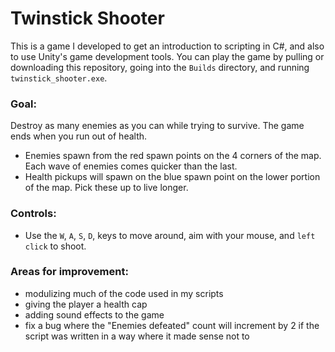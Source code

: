 Twinstick Shooter  
===  
  
This is a game I developed to get an introduction to scripting in C#, and also to use Unity's game development tools. You can play the game by pulling or downloading this repository, going into the `Builds` directory, and running `twinstick_shooter.exe`.  
  
### Goal:  
Destroy as many enemies as you can while trying to survive. The game ends when you run out of health.  
* Enemies spawn from the red spawn points on the 4 corners of the map. Each wave of enemies comes quicker than the last.  
* Health pickups will spawn on the blue spawn point on the lower portion of the map. Pick these up to live longer.  
  
### Controls:  
* Use the `W`, `A`, `S`, `D`, keys to move around, aim with your mouse, and `left click` to shoot.  
  
### Areas for improvement:  
* modulizing much of the code used in my scripts  
* giving the player a health cap  
* adding sound effects to the game  
* fix a bug where the "Enemies defeated" count will increment by 2 if the script was written in a way where it made sense not to